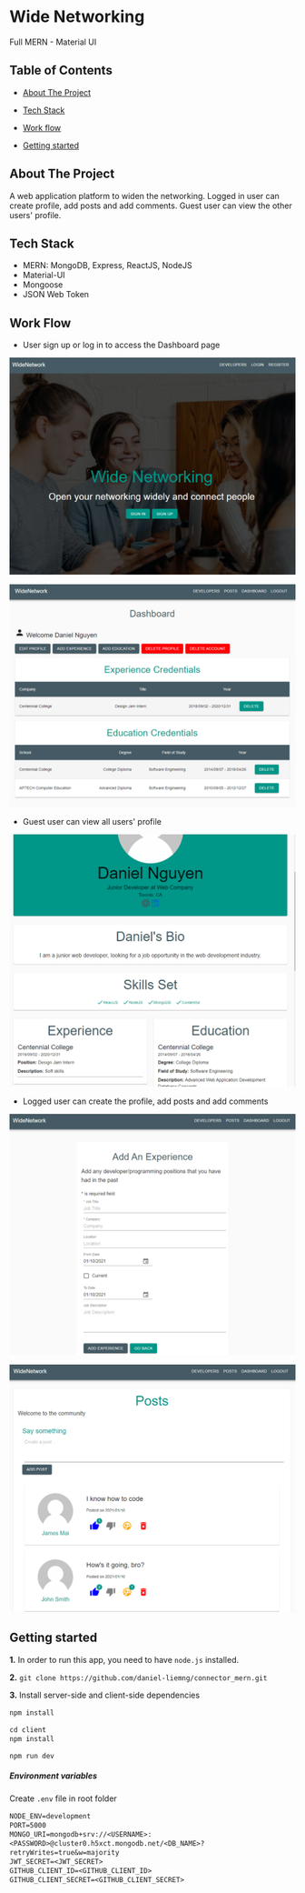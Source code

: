 # Wide Networking
Full MERN - Material UI

## Table of Contents
* [About The Project](#about)

* [Tech Stack](#tech-stack)

* [Work flow](#work-flow)

* [Getting started](#getting-started)

## About The Project
A web application platform to widen the networking. Logged in user can create profile, add posts and add comments. Guest user can view the other users' profile.

## Tech Stack
  * MERN: MongoDB, Express, ReactJS, NodeJS
  * Material-UI
  * Mongoose
  * JSON Web Token
  
## Work Flow
* User sign up or log in to access the Dashboard page

![Image](https://github.com/daniel-liemng/connector_mern/blob/master/client/src/assets/screenshot/Landing.PNG)

![Image](https://github.com/daniel-liemng/connector_mern/blob/master/client/src/assets/screenshot/Dashboard.PNG)

* Guest user can view all users' profile

![Image](https://github.com/daniel-liemng/connector_mern/blob/master/client/src/assets/screenshot/Profile.PNG)

* Logged user can create the profile, add posts and add comments

![Image](https://github.com/daniel-liemng/connector_mern/blob/master/client/src/assets/screenshot/AddExperince.PNG)

![Image](https://github.com/daniel-liemng/connector_mern/blob/master/client/src/assets/screenshot/Post.PNG)

## Getting started
**1.** In order to run this app, you need to have `node.js` installed.

**2.** `git clone https://github.com/daniel-liemng/connector_mern.git`

**3.** Install server-side and client-side dependencies
```
npm install
```
```
cd client
npm install
```
```
npm run dev
```

##### Environment variables

Create `.env` file in root folder

```
NODE_ENV=development
PORT=5000
MONGO_URI=mongodb+srv://<USERNAME>:<PASSWORD>@cluster0.h5xct.mongodb.net/<DB_NAME>?retryWrites=true&w=majority
JWT_SECRET=<JWT_SECRET>
GITHUB_CLIENT_ID=<GITHUB_CLIENT_ID>
GITHUB_CLIENT_SECRET=<GITHUB_CLIENT_SECRET>













  

